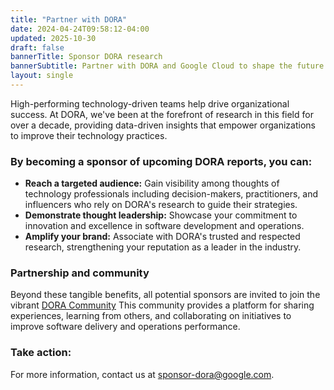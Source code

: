 ```yaml
---
title: "Partner with DORA"
date: 2024-04-24T09:58:12-04:00
updated: 2025-10-30
draft: false
bannerTitle: Sponsor DORA research
bannerSubtitle: Partner with DORA and Google Cloud to shape the future of software development
layout: single
---
```

High-performing technology-driven teams help drive organizational success.  At DORA, we've been at the forefront of research in this field for over a decade, providing data-driven insights that empower organizations to improve their technology practices.

### By becoming a sponsor of upcoming DORA reports, you can:

* **Reach a targeted audience:** Gain visibility among thoughts of technology professionals including decision-makers, practitioners, and influencers who rely on DORA's research to guide their strategies.
* **Demonstrate thought leadership:** Showcase your commitment to innovation and excellence in software development and operations.
* **Amplify your brand:** Associate with DORA's trusted and respected research, strengthening your reputation as a leader in the industry.

### Partnership and community
Beyond these tangible benefits, all potential sponsors are invited to join the vibrant [DORA Community](https://dora.community) This community provides a platform for sharing experiences, learning from others, and collaborating on initiatives to improve software delivery and operations performance.

### Take action:
For more information, contact us at [sponsor-dora@google.com](mailto:sponsor-dora@google.com).
